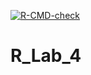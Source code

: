   <!-- badges: start -->
  [![R-CMD-check](https://github.com/Tsunami705/R_Lab_4/actions/workflows/R-CMD-check.yaml/badge.svg)](https://github.com/Tsunami705/R_Lab_4/actions/workflows/R-CMD-check.yaml)
  <!-- badges: end -->
  # R_Lab_4